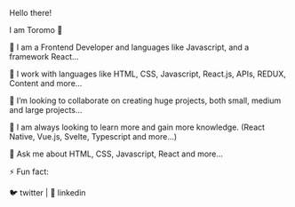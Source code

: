 Hello there! 

I am Toromo 👋

🌱 I am a Frontend Developer and languages like Javascript, and a framework React...

🔭 I work with languages like HTML, CSS, Javascript, React.js, APIs, REDUX, Content and more...

👯 I’m looking to collaborate on creating huge projects, both small, medium and large projects...

🤔 I am always looking to learn more and gain more knowledge. (React Native, Vue.js, Svelte, Typescript and more...)

💬 Ask me about HTML, CSS, Javascript, React and more...

⚡ Fun fact:

🐦 twitter | 👔 linkedin
